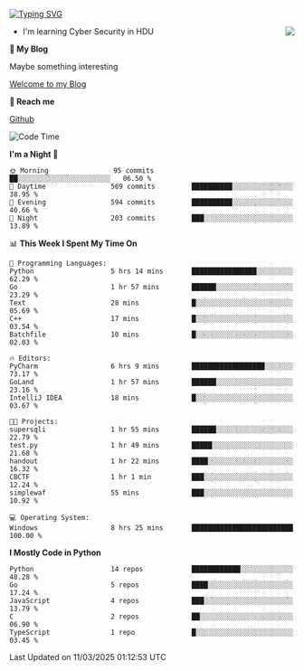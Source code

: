 [![Typing SVG](https://readme-typing-svg.herokuapp.com?font=Fira+Code&pause=1000&random=false&width=450&height=60&lines=Hello+%F0%9F%91%8B%F0%9F%8F%BB;I'm+JBNRZ)](https://git.io/typing-svg)

<a href="#">
  <img align="right" src="https://github-readme-stats.vercel.app/api?username=JBNRZ&show_icons=true&bg_color=15,f2f7fd,E0EAFC" />
</a>

- I'm learning Cyber Security in HDU

 **🌱 My Blog**

Maybe something interesting

[Welcome to my Blog](https://jbnrz.com.cn/)

 **💬 Reach me** 

[Github](https://github.com/JBNRZ)


<!--START_SECTION:waka-->
![Code Time](http://img.shields.io/badge/Code%20Time-1%2C016%20hrs%2018%20mins-blue)

**I'm a Night 🦉** 

```text
🌞 Morning                95 commits          ██░░░░░░░░░░░░░░░░░░░░░░░   06.50 % 
🌆 Daytime                569 commits         ██████████░░░░░░░░░░░░░░░   38.95 % 
🌃 Evening                594 commits         ██████████░░░░░░░░░░░░░░░   40.66 % 
🌙 Night                  203 commits         ███░░░░░░░░░░░░░░░░░░░░░░   13.89 % 
```


📊 **This Week I Spent My Time On** 

```text
💬 Programming Languages: 
Python                   5 hrs 14 mins       ████████████████░░░░░░░░░   62.29 % 
Go                       1 hr 57 mins        ██████░░░░░░░░░░░░░░░░░░░   23.29 % 
Text                     28 mins             █░░░░░░░░░░░░░░░░░░░░░░░░   05.69 % 
C++                      17 mins             █░░░░░░░░░░░░░░░░░░░░░░░░   03.54 % 
Batchfile                10 mins             █░░░░░░░░░░░░░░░░░░░░░░░░   02.03 % 

🔥 Editors: 
PyCharm                  6 hrs 9 mins        ██████████████████░░░░░░░   73.17 % 
GoLand                   1 hr 57 mins        ██████░░░░░░░░░░░░░░░░░░░   23.16 % 
IntelliJ IDEA            18 mins             █░░░░░░░░░░░░░░░░░░░░░░░░   03.67 % 

🐱‍💻 Projects: 
supersqli                1 hr 55 mins        ██████░░░░░░░░░░░░░░░░░░░   22.79 % 
test.py                  1 hr 49 mins        █████░░░░░░░░░░░░░░░░░░░░   21.68 % 
handout                  1 hr 22 mins        ████░░░░░░░░░░░░░░░░░░░░░   16.32 % 
CBCTF                    1 hr 1 min          ███░░░░░░░░░░░░░░░░░░░░░░   12.24 % 
simplewaf                55 mins             ███░░░░░░░░░░░░░░░░░░░░░░   10.92 % 

💻 Operating System: 
Windows                  8 hrs 25 mins       █████████████████████████   100.00 % 
```

**I Mostly Code in Python** 

```text
Python                   14 repos            ████████████░░░░░░░░░░░░░   48.28 % 
Go                       5 repos             ████░░░░░░░░░░░░░░░░░░░░░   17.24 % 
JavaScript               4 repos             ███░░░░░░░░░░░░░░░░░░░░░░   13.79 % 
C                        2 repos             ██░░░░░░░░░░░░░░░░░░░░░░░   06.90 % 
TypeScript               1 repo              █░░░░░░░░░░░░░░░░░░░░░░░░   03.45 % 
```




 Last Updated on 11/03/2025 01:12:53 UTC
<!--END_SECTION:waka-->
